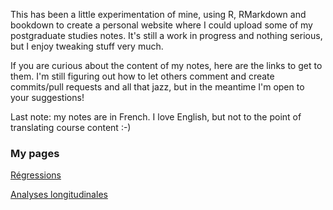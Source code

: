 This has been a little experimentation of mine, using R, RMarkdown and bookdown to create a personal website where I could upload some of my postgraduate studies notes. It's still a work in progress and nothing serious, but I enjoy tweaking stuff very much. 

If you are curious about the content of my notes, here are the links to get to them. I'm still figuring out how to let others comment and create commits/pull requests and all that jazz, but in the meantime I'm open to your suggestions!

Last note: my notes are in French. I love English, but not to the point of translating course content :-)

### My pages

[Régressions](https://pyrrhamide.github.io/regressions)

[Analyses longitudinales](https://pyrrhamide.github.io/analyses-longitudinales)
